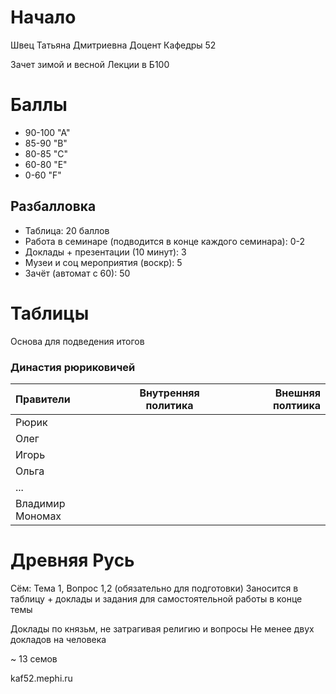 # Начало

Швец Татьяна Дмитриевна
Доцент Кафедры 52

Зачет зимой и весной
Лекции в Б100

# Баллы

- 90-100 "А"
- 85-90 "В"
- 80-85 "С"
- 60-80 "Е"
- 0-60 "F"

## Разбалловка

-  Таблица: 20 баллов
- Работа в семинаре (подводится в конце каждого семинара): 0-2
- Доклады + презентации (10 минут): 3
- Музеи и соц мероприятия (воскр): 5
- Зачёт (автомат с 60): 50

# Таблицы

Основа для подведения итогов

### Династия рюриковичей

Правители | Внутренняя политика | Внешняя полтиика
:-|-|-:
Рюрик | |
Олег | |
Игорь | |
Ольга | |
... | |
Владимир Мономах | |

# Древняя Русь

Сём: Тема 1, Вопрос 1,2 (обязательно для подготовки)
Заносится в таблицу + доклады и задания для самостоятельной работы в конце темы

Доклады по князьм, не затрагивая религию и вопросы
Не менее двух докладов на человека

~ 13 семов

kaf52.mephi.ru
